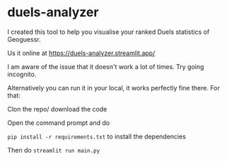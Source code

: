 # duels-analyzer

I created this tool to help you visualise your ranked Duels statistics of Geoguessr.

Us it online at https://duels-analyzer.streamlit.app/


I am aware of the issue that it doesn't work a lot of times. Try going incognito.

Alternatively you can run it in your local, it works perfectly fine there. For that:

Clon the repo/ download the code

Open the command prompt and do

`pip install -r requirements.txt` to install the dependencies

Then do `streamlit run main.py`
